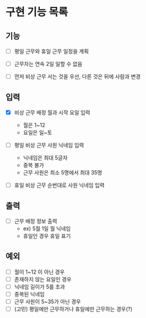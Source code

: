 # 구현 기능 목록


## 기능

* [ ] 평일 근무와 휴일 근무 일정을 계획
* [ ] 근무자는 연속 2일 일할 수 없음
* [ ] 먼저 비상 근무 서는 것을 우선, 다른 것은 뒤에 사람과 변경


## 입력

* [x] 비상 근무 배정 월과 시작 요일 입력
  * 월은 1~12
  * 요일은 일~토
* [ ] 평일 비상 근무 사원 닉네임 입력
  * 닉네임은 최대 5글자
  * 중복 불가
  * 근무 사원은 최소 5명에서 최대 35명
* [ ] 휴일 비상 근무 순번대로 사원 닉네임 입력



## 출력

* [ ] 근무 배정 정보 출력
  * ex) 5월 1일 월 닉네임
  * 휴일인 경우 휴일 표기

## 예외

* [ ] 월이 1~12 이 아닌 경우
* [ ] 존재하지 않는 요일인 경우
* [ ] 닉네임 길이가 5를 초과
* [ ] 중복된 닉네임
* [ ] 근무 사원이 5~35가 아닌 경우
* [ ] (고민) 평일에만 근무하거나 휴일에만 근무하는 경우(?)